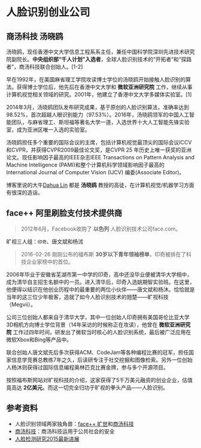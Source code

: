 # 人脸识别创业公司

## 商汤科技 汤晓鸥

汤晓鸥，现任香港中文大学信息工程系系主任，兼任中国科学院深圳先进技术研究院副院长。**中央组织部“千人计划”入选者**，全球人脸识别技术的“开拓者”和“探路者”，商汤科技联合创始人。[1-2]

早在1992年，在美国麻省理工学院攻读博士学位的汤晓鸥开始接触人脸识别的算法。获得博士学位后，他先后在香港中文大学和 **微软亚洲研究院** 工作，继续从事计算机视觉相关领域的研究。2001年，他建立了香港中文大学多媒体实验室。[1]

2014年3月，汤晓鸥团队发布研究成果，基于原创的人脸识别算法，准确率达到98.52%，首次超越人眼识别能力（97.53%）。2016年，汤晓鸥领军的中国人工智能团队，与麻省理工、斯坦福等著名大学一道，入选世界十大人工智能先锋实验室，成为亚洲区唯一入选的实验室。

汤晓鸥担任多个重要的国际会议的主席，包括计算机视觉最顶尖的国际会议ICCV和CVPR，并获得CVPR2009最佳论文奖，是CVPR 25 年历史上唯一获奖的亚洲论文。现任影响因子最高的IEEE杂志IEEE Transactions on Pattern Analysis and Machine Intelligence (PAMI)和整个计算机科学领域影响因子最高的International Journal of Computer Vision (IJCV) 编委(Associate Editor)。


博客里说的大牛[Dahua Lin](http://dahua.me/) 都是 **汤晓鸥** 教授的高徒，在计算机视觉/机器学习方面有很深的造诣。

## face++ 阿里刷脸支付技术提供商

>2012年6月，Facebook收购了 **以色列** 人脸识别技术公司face.com。

旷视三人组：``印奇``、唐文斌和杨沭

>2016-02-26 刚刚公布的福布斯 **30岁以下青年领袖榜单**，印奇被排在了科技企业家榜中的首位。

2006年毕业于安徽省芜湖市第一中学的印奇，高中还没毕业便被清华大学相中，成为清华自主招生名额中的一员。进入清华后，印奇入选姚期智实验班。在这里，他便得以结识在他创业历程中的最重要的两位小伙伴——唐文斌和杨沐。恰恰就是当年的这三位少年极客，造就了如今人脸识别技术的翘楚——旷视科技（Megvii）。


公司三位创始人都来自于清华大学，其中一位创始人印奇拥有美国哥伦比亚大学3D相机方向博士学位背景（14年采访的时候称正在攻读），他曾在 **微软亚洲研究院** 工作过四年时间，研发出了微软当时核心的人脸识别系统，最后被广泛应用在微软Xbox和Bing等产品中。

联合创始人唐文斌先后多次获得ACM、CodeJam等各种编程比赛的冠军，担任国家信息学竞赛总教练7年之久，后读研专注于社交挖掘和图像检索。另外一位创始人杨沐则获得过国际信息编程奥林匹克比赛金牌，参与多个开源项目。

按照福布斯网站对旷视科技的介绍，这家获得了5千万美元融资的创业企业，估值竟高达 **2亿美元**。而这一切完全归功于旷视的拳头产品——人脸识别。


## 参考资料

- 人脸识别领域两家独角兽：[face++ 旷世](https://www.faceplusplus.com.cn/)和[商汤科技](https://www.sensetime.com/)
- [商汤科技](https://www.youtube.com/watch?v=XyfakXBpKpM)：商汤科技运用于公共社会的安全
- [人脸检测研究2015最新进展](http://www.cvrobot.net/latest-progress-in-face-detection-2015/)
